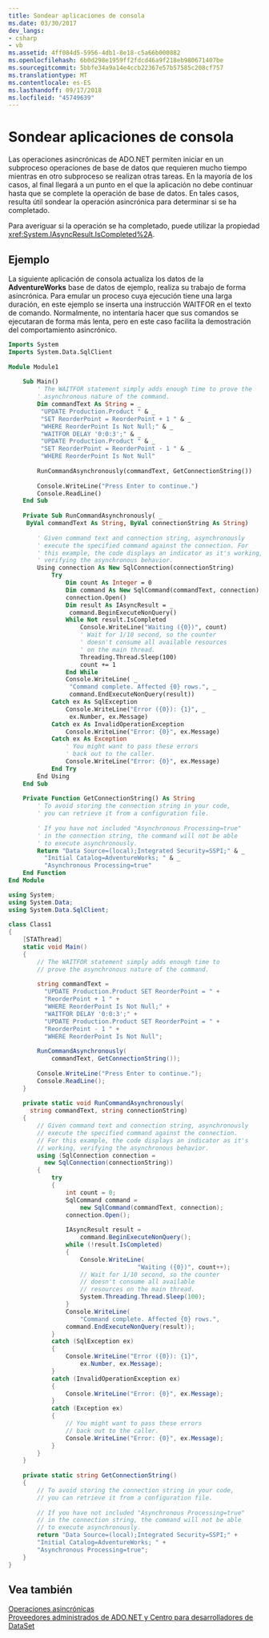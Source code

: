 ```yaml
---
title: Sondear aplicaciones de consola
ms.date: 03/30/2017
dev_langs:
- csharp
- vb
ms.assetid: 4ff084d5-5956-4db1-8e18-c5a66b000882
ms.openlocfilehash: 6b0d298e1959ff2fdcd46a9f218eb980671407be
ms.sourcegitcommit: 5bbfe34a9a14e4ccb22367e57b57585c208cf757
ms.translationtype: MT
ms.contentlocale: es-ES
ms.lasthandoff: 09/17/2018
ms.locfileid: "45749639"
---
```

# <a name="polling-in-console-applications"></a>Sondear aplicaciones de consola
Las operaciones asincrónicas de ADO.NET permiten iniciar en un subproceso operaciones de base de datos que requieren mucho tiempo mientras en otro subproceso se realizan otras tareas. En la mayoría de los casos, al final llegará a un punto en el que la aplicación no debe continuar hasta que se complete la operación de base de datos. En tales casos, resulta útil sondear la operación asincrónica para determinar si se ha completado.  
  
 Para averiguar si la operación se ha completado, puede utilizar la propiedad <xref:System.IAsyncResult.IsCompleted%2A>.  
  
## <a name="example"></a>Ejemplo  
 La siguiente aplicación de consola actualiza los datos de la **AdventureWorks** base de datos de ejemplo, realiza su trabajo de forma asincrónica. Para emular un proceso cuya ejecución tiene una larga duración, en este ejemplo se inserta una instrucción WAITFOR en el texto de comando. Normalmente, no intentaría hacer que sus comandos se ejecutaran de forma más lenta, pero en este caso facilita la demostración del comportamiento asincrónico.  
  
```vb  
Imports System  
Imports System.Data.SqlClient  
  
Module Module1  
  
    Sub Main()  
        ' The WAITFOR statement simply adds enough time to prove the   
        ' asynchronous nature of the command.  
        Dim commandText As String = _  
         "UPDATE Production.Product " & _  
         "SET ReorderPoint = ReorderPoint + 1 " & _  
         "WHERE ReorderPoint Is Not Null;" & _  
         "WAITFOR DELAY '0:0:3';" & _  
         "UPDATE Production.Product " & _  
         "SET ReorderPoint = ReorderPoint - 1 " & _  
         "WHERE ReorderPoint Is Not Null"  
  
        RunCommandAsynchronously(commandText, GetConnectionString())  
  
        Console.WriteLine("Press Enter to continue.")  
        Console.ReadLine()  
    End Sub  
  
    Private Sub RunCommandAsynchronously( _  
     ByVal commandText As String, ByVal connectionString As String)  
  
        ' Given command text and connection string, asynchronously   
        ' execute the specified command against the connection. For   
        ' this example, the code displays an indicator as it's working,   
        ' verifying the asynchronous behavior.   
        Using connection As New SqlConnection(connectionString)  
            Try  
                Dim count As Integer = 0  
                Dim command As New SqlCommand(commandText, connection)  
                connection.Open()  
                Dim result As IAsyncResult = _  
                 command.BeginExecuteNonQuery()  
                While Not result.IsCompleted  
                    Console.WriteLine("Waiting ({0})", count)  
                    ' Wait for 1/10 second, so the counter  
                    ' doesn't consume all available resources   
                    ' on the main thread.  
                    Threading.Thread.Sleep(100)  
                    count += 1  
                End While  
                Console.WriteLine( _  
                 "Command complete. Affected {0} rows.", _  
                 command.EndExecuteNonQuery(result))  
            Catch ex As SqlException  
                Console.WriteLine("Error ({0}): {1}", _  
                 ex.Number, ex.Message)  
            Catch ex As InvalidOperationException  
                Console.WriteLine("Error: {0}", ex.Message)  
            Catch ex As Exception  
                ' You might want to pass these errors  
                ' back out to the caller.  
                Console.WriteLine("Error: {0}", ex.Message)  
            End Try  
        End Using  
    End Sub  
  
    Private Function GetConnectionString() As String  
        ' To avoid storing the connection string in your code,              
        ' you can retrieve it from a configuration file.   
  
        ' If you have not included "Asynchronous Processing=true"   
        ' in the connection string, the command will not be able  
        ' to execute asynchronously.  
        Return "Data Source=(local);Integrated Security=SSPI;" & _  
          "Initial Catalog=AdventureWorks; " & _  
          "Asynchronous Processing=true"  
    End Function  
End Module   
```  
  
```csharp  
using System;  
using System.Data;  
using System.Data.SqlClient;  
  
class Class1  
{  
    [STAThread]  
    static void Main()  
    {  
        // The WAITFOR statement simply adds enough time to   
        // prove the asynchronous nature of the command.  
  
        string commandText =  
          "UPDATE Production.Product SET ReorderPoint = " +  
          "ReorderPoint + 1 " +  
          "WHERE ReorderPoint Is Not Null;" +  
          "WAITFOR DELAY '0:0:3';" +  
          "UPDATE Production.Product SET ReorderPoint = " +  
          "ReorderPoint - 1 " +  
          "WHERE ReorderPoint Is Not Null";  
  
        RunCommandAsynchronously(  
            commandText, GetConnectionString());  
  
        Console.WriteLine("Press Enter to continue.");  
        Console.ReadLine();  
    }  
  
    private static void RunCommandAsynchronously(  
      string commandText, string connectionString)  
    {  
        // Given command text and connection string, asynchronously  
        // execute the specified command against the connection.   
        // For this example, the code displays an indicator as it's   
        // working, verifying the asynchronous behavior.   
        using (SqlConnection connection =  
          new SqlConnection(connectionString))  
        {  
            try  
            {  
                int count = 0;  
                SqlCommand command =   
                    new SqlCommand(commandText, connection);  
                connection.Open();  
  
                IAsyncResult result =   
                    command.BeginExecuteNonQuery();  
                while (!result.IsCompleted)  
                {  
                    Console.WriteLine(  
                                    "Waiting ({0})", count++);  
                    // Wait for 1/10 second, so the counter  
                    // doesn't consume all available   
                    // resources on the main thread.  
                    System.Threading.Thread.Sleep(100);  
                }  
                Console.WriteLine(  
                    "Command complete. Affected {0} rows.",  
                command.EndExecuteNonQuery(result));  
            }  
            catch (SqlException ex)  
            {  
                Console.WriteLine("Error ({0}): {1}",   
                    ex.Number, ex.Message);  
            }  
            catch (InvalidOperationException ex)  
            {  
                Console.WriteLine("Error: {0}", ex.Message);  
            }  
            catch (Exception ex)  
            {  
                // You might want to pass these errors  
                // back out to the caller.  
                Console.WriteLine("Error: {0}", ex.Message);  
            }  
        }  
    }  
  
    private static string GetConnectionString()  
    {  
        // To avoid storing the connection string in your code,              
        // you can retrieve it from a configuration file.   
  
        // If you have not included "Asynchronous Processing=true"  
        // in the connection string, the command will not be able  
        // to execute asynchronously.  
        return "Data Source=(local);Integrated Security=SSPI;" +  
        "Initial Catalog=AdventureWorks; " +   
        "Asynchronous Processing=true";  
    }  
}  
```  
  
## <a name="see-also"></a>Vea también  
 [Operaciones asincrónicas](../../../../../docs/framework/data/adonet/sql/asynchronous-operations.md)  
 [Proveedores administrados de ADO.NET y Centro para desarrolladores de DataSet](https://go.microsoft.com/fwlink/?LinkId=217917)
